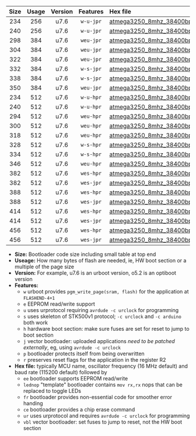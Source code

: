 |Size|Usage|Version|Features|Hex file|
|:-:|:-:|:-:|:-:|:--|
|234|256|u7.6|`w-u-jpr`|[atmega3250_8mhz_38400bps_ur_vbl.hex](https://raw.githubusercontent.com/stefanrueger/urboot/main/atmega3250_8mhz_38400bps_ur_vbl.hex)|
|240|256|u7.6|`w-u-jpr`|[atmega3250_8mhz_38400bps_lednop_ur_vbl.hex](https://raw.githubusercontent.com/stefanrueger/urboot/main/atmega3250_8mhz_38400bps_lednop_ur_vbl.hex)|
|298|384|u7.6|`weu-jpr`|[atmega3250_8mhz_38400bps_ee_ur_vbl.hex](https://raw.githubusercontent.com/stefanrueger/urboot/main/atmega3250_8mhz_38400bps_ee_ur_vbl.hex)|
|304|384|u7.6|`weu-jpr`|[atmega3250_8mhz_38400bps_ee_lednop_ur_vbl.hex](https://raw.githubusercontent.com/stefanrueger/urboot/main/atmega3250_8mhz_38400bps_ee_lednop_ur_vbl.hex)|
|322|384|u7.6|`weu-jpr`|[atmega3250_8mhz_38400bps_ee_lednop_fr_ur_vbl.hex](https://raw.githubusercontent.com/stefanrueger/urboot/main/atmega3250_8mhz_38400bps_ee_lednop_fr_ur_vbl.hex)|
|332|384|u7.6|`w-s-jpr`|[atmega3250_8mhz_38400bps_vbl.hex](https://raw.githubusercontent.com/stefanrueger/urboot/main/atmega3250_8mhz_38400bps_vbl.hex)|
|338|384|u7.6|`w-s-jpr`|[atmega3250_8mhz_38400bps_lednop_vbl.hex](https://raw.githubusercontent.com/stefanrueger/urboot/main/atmega3250_8mhz_38400bps_lednop_vbl.hex)|
|350|384|u7.6|`weu-jpr`|[atmega3250_8mhz_38400bps_ee_lednop_fr_ce_ur_vbl.hex](https://raw.githubusercontent.com/stefanrueger/urboot/main/atmega3250_8mhz_38400bps_ee_lednop_fr_ce_ur_vbl.hex)|
|234|512|u7.6|`w-u-hpr`|[atmega3250_8mhz_38400bps_ur.hex](https://raw.githubusercontent.com/stefanrueger/urboot/main/atmega3250_8mhz_38400bps_ur.hex)|
|240|512|u7.6|`w-u-hpr`|[atmega3250_8mhz_38400bps_lednop_ur.hex](https://raw.githubusercontent.com/stefanrueger/urboot/main/atmega3250_8mhz_38400bps_lednop_ur.hex)|
|294|512|u7.6|`weu-hpr`|[atmega3250_8mhz_38400bps_ee_ur.hex](https://raw.githubusercontent.com/stefanrueger/urboot/main/atmega3250_8mhz_38400bps_ee_ur.hex)|
|300|512|u7.6|`weu-hpr`|[atmega3250_8mhz_38400bps_ee_lednop_ur.hex](https://raw.githubusercontent.com/stefanrueger/urboot/main/atmega3250_8mhz_38400bps_ee_lednop_ur.hex)|
|318|512|u7.6|`weu-hpr`|[atmega3250_8mhz_38400bps_ee_lednop_fr_ur.hex](https://raw.githubusercontent.com/stefanrueger/urboot/main/atmega3250_8mhz_38400bps_ee_lednop_fr_ur.hex)|
|328|512|u7.6|`w-s-hpr`|[atmega3250_8mhz_38400bps.hex](https://raw.githubusercontent.com/stefanrueger/urboot/main/atmega3250_8mhz_38400bps.hex)|
|334|512|u7.6|`w-s-hpr`|[atmega3250_8mhz_38400bps_lednop.hex](https://raw.githubusercontent.com/stefanrueger/urboot/main/atmega3250_8mhz_38400bps_lednop.hex)|
|346|512|u7.6|`weu-hpr`|[atmega3250_8mhz_38400bps_ee_lednop_fr_ce_ur.hex](https://raw.githubusercontent.com/stefanrueger/urboot/main/atmega3250_8mhz_38400bps_ee_lednop_fr_ce_ur.hex)|
|382|512|u7.6|`wes-hpr`|[atmega3250_8mhz_38400bps_ee.hex](https://raw.githubusercontent.com/stefanrueger/urboot/main/atmega3250_8mhz_38400bps_ee.hex)|
|382|512|u7.6|`wes-jpr`|[atmega3250_8mhz_38400bps_ee_vbl.hex](https://raw.githubusercontent.com/stefanrueger/urboot/main/atmega3250_8mhz_38400bps_ee_vbl.hex)|
|388|512|u7.6|`wes-hpr`|[atmega3250_8mhz_38400bps_ee_lednop.hex](https://raw.githubusercontent.com/stefanrueger/urboot/main/atmega3250_8mhz_38400bps_ee_lednop.hex)|
|388|512|u7.6|`wes-jpr`|[atmega3250_8mhz_38400bps_ee_lednop_vbl.hex](https://raw.githubusercontent.com/stefanrueger/urboot/main/atmega3250_8mhz_38400bps_ee_lednop_vbl.hex)|
|414|512|u7.6|`wes-hpr`|[atmega3250_8mhz_38400bps_ee_lednop_fr.hex](https://raw.githubusercontent.com/stefanrueger/urboot/main/atmega3250_8mhz_38400bps_ee_lednop_fr.hex)|
|414|512|u7.6|`wes-jpr`|[atmega3250_8mhz_38400bps_ee_lednop_fr_vbl.hex](https://raw.githubusercontent.com/stefanrueger/urboot/main/atmega3250_8mhz_38400bps_ee_lednop_fr_vbl.hex)|
|456|512|u7.6|`wes-hpr`|[atmega3250_8mhz_38400bps_ee_lednop_fr_ce.hex](https://raw.githubusercontent.com/stefanrueger/urboot/main/atmega3250_8mhz_38400bps_ee_lednop_fr_ce.hex)|
|456|512|u7.6|`wes-jpr`|[atmega3250_8mhz_38400bps_ee_lednop_fr_ce_vbl.hex](https://raw.githubusercontent.com/stefanrueger/urboot/main/atmega3250_8mhz_38400bps_ee_lednop_fr_ce_vbl.hex)|

- **Size:** Bootloader code size including small table at top end
- **Useage:** How many bytes of flash are needed, ie, HW boot section or a multiple of the page size
- **Version:** For example, u7.6 is an urboot version, o5.2 is an optiboot version
- **Features:**
  + `w` urboot provides `pgm_write_page(sram, flash)` for the application at `FLASHEND-4+1`
  + `e` EEPROM read/write support
  + `u` uses urprotocol requiring `avrdude -c urclock` for programming
  + `s` uses skeleton of STK500v1 protocol; `-c urclock` and `-c arduino` both work
  + `h` hardware boot section: make sure fuses are set for reset to jump to boot section
  + `j` vector bootloader: uploaded applications *need to be patched externally*, eg, using `avrdude -c urclock`
  + `p` bootloader protects itself from being overwritten
  + `r` preserves reset flags for the application in the register R2
- **Hex file:** typically MCU name, oscillator frequency (16 MHz default) and baud rate (115200 default) followed by
  + `ee` bootloader supports EEPROM read/write
  + `lednop` "template" bootloader contains `mov rx,rx` nops that can be replaced to toggle LEDs
  + `fr` bootloader provides non-essential code for smoother error handing
  + `ce` bootloader provides a chip erase command
  + `ur` uses urprotocol and requires `avrdude -c urclock` for programming
  + `vbl` vector bootloader: set fuses to jump to reset, not the HW boot section
